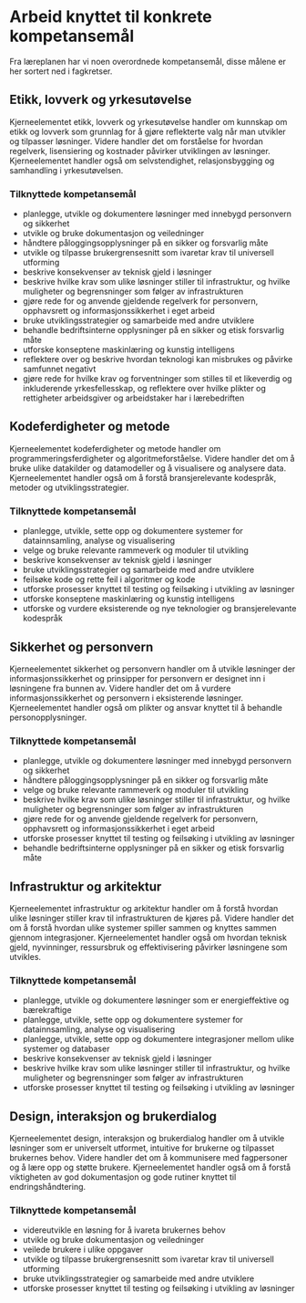 # Arbeid knyttet til konkrete kompetansemål

Fra læreplanen har vi noen overordnede kompetansemål, disse målene er her sortert ned i fagkretser. 

## Etikk, lovverk og yrkesutøvelse
Kjerneelementet etikk, lovverk og yrkesutøvelse handler om kunnskap om etikk og lovverk som grunnlag for å gjøre reflekterte valg når man utvikler og tilpasser løsninger. Videre handler det om forståelse for hvordan regelverk, lisensiering og kostnader påvirker utviklingen av løsninger. Kjerneelementet handler også om selvstendighet, relasjonsbygging og samhandling i yrkesutøvelsen.
### Tilknyttede kompetansemål
- planlegge, utvikle og dokumentere løsninger med innebygd personvern og sikkerhet
- utvikle og bruke dokumentasjon og veiledninger
- håndtere påloggingsopplysninger på en sikker og forsvarlig måte
- utvikle og tilpasse brukergrensesnitt som ivaretar krav til universell utforming
- beskrive konsekvenser av teknisk gjeld i løsninger
- beskrive hvilke krav som ulike løsninger stiller til infrastruktur, og hvilke muligheter og begrensninger som følger av infrastrukturen
- gjøre rede for og anvende gjeldende regelverk for personvern, opphavsrett og informasjonssikkerhet i eget arbeid
- bruke utviklingsstrategier og samarbeide med andre utviklere
- behandle bedriftsinterne opplysninger på en sikker og etisk forsvarlig måte
- utforske konseptene maskinlæring og kunstig intelligens
- reflektere over og beskrive hvordan teknologi kan misbrukes og påvirke samfunnet negativt
- gjøre rede for hvilke krav og forventninger som stilles til et likeverdig og inkluderende yrkesfellesskap, og reflektere over hvilke plikter og rettigheter arbeidsgiver og arbeidstaker har i lærebedriften
## Kodeferdigheter og metode
Kjerneelementet kodeferdigheter og metode handler om programmeringsferdigheter og algoritmeforståelse. Videre handler det om å bruke ulike datakilder og datamodeller og å visualisere og analysere data. Kjerneelementet handler også om å forstå bransjerelevante kodespråk, metoder og utviklingsstrategier.
### Tilknyttede kompetansemål
- planlegge, utvikle, sette opp og dokumentere systemer for datainnsamling, analyse og visualisering
- velge og bruke relevante rammeverk og moduler til utvikling
- beskrive konsekvenser av teknisk gjeld i løsninger
- bruke utviklingsstrategier og samarbeide med andre utviklere
- feilsøke kode og rette feil i algoritmer og kode
- utforske prosesser knyttet til testing og feilsøking i utvikling av løsninger
- utforske konseptene maskinlæring og kunstig intelligens
- utforske og vurdere eksisterende og nye teknologier og bransjerelevante kodespråk
## Sikkerhet og personvern
Kjerneelementet sikkerhet og personvern handler om å utvikle løsninger der informasjonssikkerhet og prinsipper for personvern er designet inn i løsningene fra bunnen av. Videre handler det om å vurdere informasjonssikkerhet og personvern i eksisterende løsninger. Kjerneelementet handler også om plikter og ansvar knyttet til å behandle personopplysninger.
### Tilknyttede kompetansemål
- planlegge, utvikle og dokumentere løsninger med innebygd personvern og sikkerhet
- håndtere påloggingsopplysninger på en sikker og forsvarlig måte
- velge og bruke relevante rammeverk og moduler til utvikling
- beskrive hvilke krav som ulike løsninger stiller til infrastruktur, og hvilke muligheter og begrensninger som følger av infrastrukturen
- gjøre rede for og anvende gjeldende regelverk for personvern, opphavsrett og informasjonssikkerhet i eget arbeid
- utforske prosesser knyttet til testing og feilsøking i utvikling av løsninger
- behandle bedriftsinterne opplysninger på en sikker og etisk forsvarlig måte

## Infrastruktur og arkitektur
Kjerneelementet infrastruktur og arkitektur handler om å forstå hvordan ulike løsninger stiller krav til infrastrukturen de kjøres på. Videre handler det om å forstå hvordan ulike systemer spiller sammen og knyttes sammen gjennom integrasjoner. Kjerneelementet handler også om hvordan teknisk gjeld, nyvinninger, ressursbruk og effektivisering påvirker løsningene som utvikles.
### Tilknyttede kompetansemål
- planlegge, utvikle og dokumentere løsninger som er energieffektive og bærekraftige
- planlegge, utvikle, sette opp og dokumentere systemer for datainnsamling, analyse og visualisering
- planlegge, utvikle, sette opp og dokumentere integrasjoner mellom ulike systemer og databaser
- beskrive konsekvenser av teknisk gjeld i løsninger
- beskrive hvilke krav som ulike løsninger stiller til infrastruktur, og hvilke muligheter og begrensninger som følger av infrastrukturen
- utforske prosesser knyttet til testing og feilsøking i utvikling av løsninger

## Design, interaksjon og brukerdialog  
Kjerneelementet design, interaksjon og brukerdialog handler om å utvikle løsninger som er universelt utformet, intuitive for brukerne og tilpasset brukernes behov. Videre handler det om å kommunisere med fagpersoner og å lære opp og støtte brukere. Kjerneelementet handler også om å forstå viktigheten av god dokumentasjon og gode rutiner knyttet til endringshåndtering.
### Tilknyttede kompetansemål
- videreutvikle en løsning for å ivareta brukernes behov
- utvikle og bruke dokumentasjon og veiledninger
- veilede brukere i ulike oppgaver
- utvikle og tilpasse brukergrensesnitt som ivaretar krav til universell utforming
- bruke utviklingsstrategier og samarbeide med andre utviklere
- utforske prosesser knyttet til testing og feilsøking i utvikling av løsninger


